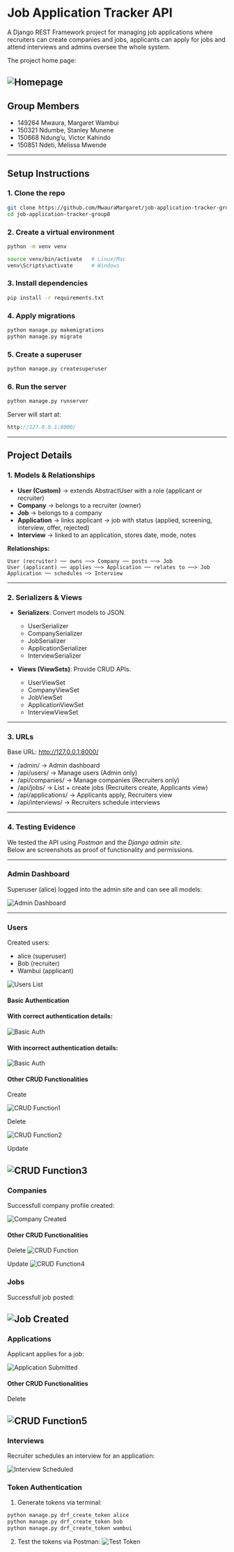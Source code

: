# Job Application Tracker API

A Django REST Framework project for managing job applications where recruiters can create companies and jobs, applicants can apply for jobs and attend interviews and admins oversee the whole system.

The project home page:

![Homepage](images/homepage.png)
---

## Group Members
- 149264 Mwaura, Margaret Wambui
- 150321 Ndumbe, Stanley Munene
- 150668 Ndung’u, Victor Kahindo
- 150851 Ndeti, Melissa Mwende

---

##  Setup Instructions

### 1. Clone the repo
```bash
git clone https://github.com/MwauraMargaret/job-application-tracker-group8.git
cd job-application-tracker-group8
```

### 2. Create a virtual environment
```bash
python -m venv venv

source venv/bin/activate   # Linux/Mac
venv\Scripts\activate      # Windows
```

### 3. Install dependencies
```bash
pip install -r requirements.txt
```

### 4. Apply migrations
```bash
python manage.py makemigrations
python manage.py migrate
```

### 5. Create a superuser
```bash
python manage.py createsuperuser
```

### 6. Run the server
```bash
python manage.py runserver
```
Server will start at:
```cpp
http://127.0.0.1:8000/
```
---

## Project Details

### 1. Models & Relationships

- **User (Custom)** → extends AbstractUser with a role (applicant or recruiter)  
- **Company** → belongs to a recruiter (owner)  
- **Job** → belongs to a company  
- **Application** → links applicant → job with status (applied, screening, interview, offer, rejected)  
- **Interview** → linked to an application, stores date, mode, notes  

**Relationships:**
```pgsql
User (recruiter) ── owns ──> Company ── posts ──> Job
User (applicant) ── applies ──> Application ── relates to ──> Job
Application ── schedules ─> Interview
```
---

### 2. Serializers & Views

- **Serializers**: Convert models to JSON.  
  - UserSerializer  
  - CompanySerializer  
  - JobSerializer  
  - ApplicationSerializer  
  - InterviewSerializer  

- **Views (ViewSets)**: Provide CRUD APIs.  
  - UserViewSet  
  - CompanyViewSet  
  - JobViewSet  
  - ApplicationViewSet  
  - InterviewViewSet  

---

### 3. URLs

Base URL: http://127.0.0.1:8000/

- /admin/ → Admin dashboard  
- /api/users/ → Manage users (Admin only)  
- /api/companies/ → Manage companies (Recruiters only)  
- /api/jobs/ → List + create jobs (Recruiters create, Applicants view)  
- /api/applications/ → Applicants apply, Recruiters view  
- /api/interviews/ → Recruiters schedule interviews  

---

### 4. Testing Evidence

We tested the API using *Postman* and the *Django admin site*.  
Below are screenshots as proof of functionality and permissions.

---

### Admin Dashboard
Superuser (alice) logged into the admin site and can see all models:

![Admin Dashboard](images/admin_dashboard.png)

---

### Users
Created users:
- alice (superuser)  
- Bob (recruiter)  
- Wambui (applicant)  

![Users List](images/users.png)

#### Basic Authentication
#### With correct authentication details:
![Basic Auth](images/basic-auth-test.png)

#### With incorrect authentication details:
![Basic Auth](images/basic-auth-test2.png)

#### Other CRUD Functionalities
Create

![CRUD Function1](images/add-user.png)

Delete

![CRUD Function2](images/delete-user.png)

Update

![CRUD Function3](images/update-user.png)
---

### Companies
Successfull company profile created:

![Company Created](images/companies.png)

#### Other CRUD Functionalities
Delete
![CRUD Function](images/delete-company.png)

Update
![CRUD Function4](images/update-user.png)

### Jobs
Successfull job posted:

![Job Created](images/jobs.png)
---

### Applications
Applicant applies for a job:

![Application Submitted](images/applications.png)

#### Other CRUD Functionalities
Delete

![CRUD Function5](images/delete-application.png)
---

### Interviews
Recruiter schedules an interview for an application:

![Interview Scheduled](images/interviews.png)

### Token Authentication
1. Generate tokens via terminal:

```bash
python manage.py drf_create_token alice
python manage.py drf_create_token bob
python manage.py drf_create_token wambui
```

2. Test the tokens via Postman:
![Test Token](images/token-auth.png)
